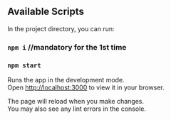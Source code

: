 
## Available Scripts

In the project directory, you can run:
### `npm i` //mandatory for the 1st time 

### `npm start`

Runs the app in the development mode.\
Open [http://localhost:3000](http://localhost:3000) to view it in your browser.

The page will reload when you make changes.\
You may also see any lint errors in the console.

